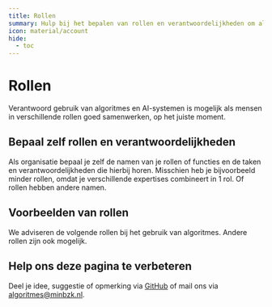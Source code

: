 ```yaml
---
title: Rollen
summary: Hulp bij het bepalen van rollen en verantwoordelijkheden om als overheid verantwoordelijk om te gaan met algoritmes en AI.
icon: material/account
hide:
  - toc
---
```

# Rollen
Verantwoord gebruik van algoritmes en AI-systemen is mogelijk als mensen in verschillende rollen goed samenwerken, op het juiste moment.

## Bepaal zelf rollen en verantwoordelijkheden
Als organisatie bepaal je zelf de namen van je rollen of functies en de taken en verantwoordelijkheden die hierbij horen. 
Misschien heb je bijvoorbeeld minder rollen, omdat je verschillende expertises combineert in 1 rol. Of rollen hebben andere namen.

## Voorbeelden van rollen
We adviseren de volgende rollen bij het gebruik van algoritmes. Andere rollen zijn ook mogelijk.


## Help ons deze pagina te verbeteren
Deel je idee, suggestie of opmerking via [GitHub](https://github.com/MinBZK/Algoritmekader/edit/main/docs/rollen/index.md) of mail ons via [algoritmes@minbzk.nl](mailto::algoritmes@minbzk.nl).
